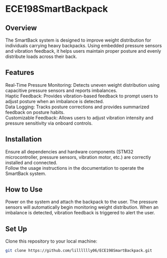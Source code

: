 # **ECE198SmartBackpack**

## **Overview**
The SmartBack system is designed to improve weight distribution for individuals carrying heavy backpacks. Using embedded pressure sensors and vibration feedback, it helps users maintain proper posture and evenly distribute loads across their back.

## **Features**
Real-Time Pressure Monitoring: Detects uneven weight distribution using capacitive pressure sensors and reports imbalances. <br/>
Haptic Feedback: Provides vibration-based feedback to prompt users to adjust posture when an imbalance is detected. <br/>
Data Logging: Tracks posture corrections and provides summarized feedback on posture habits. <br/>
Customizable Feedback: Allows users to adjust vibration intensity and pressure sensitivity via onboard controls.

## **Installation**
Ensure all dependencies and hardware components (STM32 microcontroller, pressure sensors, vibration motor, etc.) are correctly installed and connected.<br/>
Follow the usage instructions in the documentation to operate the SmartBack system.

## **How to Use**
Power on the system and attach the backpack to the user. 
The pressure sensors will automatically begin monitoring weight distribution.
When an imbalance is detected, vibration feedback is triggered to alert the user.


## **Set Up**
Clone this repository to your local machine:
```bash
git clone https://github.com/lilllllly06/ECE198SmartBackpack.git 
